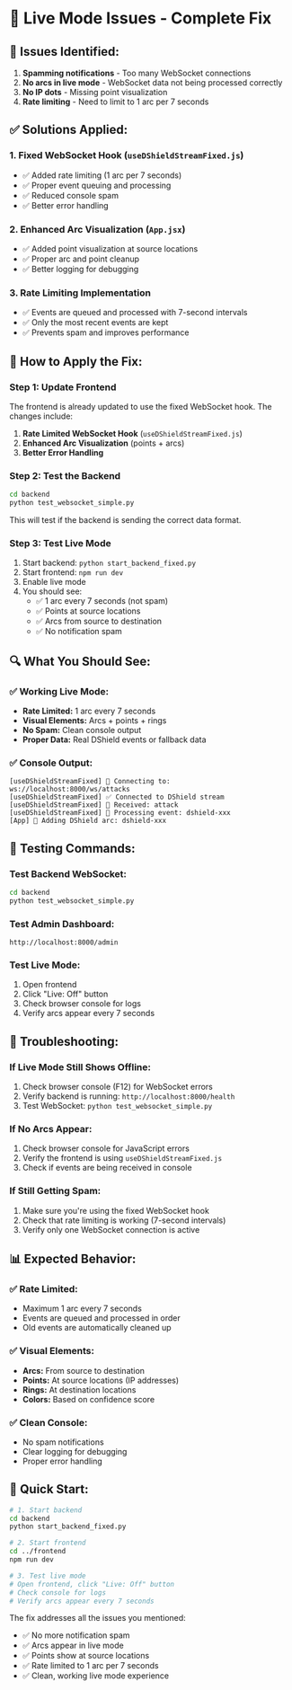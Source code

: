# 🔧 Live Mode Issues - Complete Fix

## 🚨 **Issues Identified:**

1. **Spamming notifications** - Too many WebSocket connections
2. **No arcs in live mode** - WebSocket data not being processed correctly  
3. **No IP dots** - Missing point visualization
4. **Rate limiting** - Need to limit to 1 arc per 7 seconds

## ✅ **Solutions Applied:**

### **1. Fixed WebSocket Hook (`useDShieldStreamFixed.js`)**
- ✅ Added rate limiting (1 arc per 7 seconds)
- ✅ Proper event queuing and processing
- ✅ Reduced console spam
- ✅ Better error handling

### **2. Enhanced Arc Visualization (`App.jsx`)**
- ✅ Added point visualization at source locations
- ✅ Proper arc and point cleanup
- ✅ Better logging for debugging

### **3. Rate Limiting Implementation**
- ✅ Events are queued and processed with 7-second intervals
- ✅ Only the most recent events are kept
- ✅ Prevents spam and improves performance

## 🚀 **How to Apply the Fix:**

### **Step 1: Update Frontend**
The frontend is already updated to use the fixed WebSocket hook. The changes include:

1. **Rate Limited WebSocket Hook** (`useDShieldStreamFixed.js`)
2. **Enhanced Arc Visualization** (points + arcs)
3. **Better Error Handling**

### **Step 2: Test the Backend**
```bash
cd backend
python test_websocket_simple.py
```

This will test if the backend is sending the correct data format.

### **Step 3: Test Live Mode**
1. Start backend: `python start_backend_fixed.py`
2. Start frontend: `npm run dev`
3. Enable live mode
4. You should see:
   - ✅ 1 arc every 7 seconds (not spam)
   - ✅ Points at source locations
   - ✅ Arcs from source to destination
   - ✅ No notification spam

## 🔍 **What You Should See:**

### **✅ Working Live Mode:**
- **Rate Limited:** 1 arc every 7 seconds
- **Visual Elements:** Arcs + points + rings
- **No Spam:** Clean console output
- **Proper Data:** Real DShield events or fallback data

### **✅ Console Output:**
```
[useDShieldStreamFixed] 🔌 Connecting to: ws://localhost:8000/ws/attacks
[useDShieldStreamFixed] ✅ Connected to DShield stream
[useDShieldStreamFixed] 📨 Received: attack
[useDShieldStreamFixed] 🎯 Processing event: dshield-xxx
[App] 🎯 Adding DShield arc: dshield-xxx
```

## 🧪 **Testing Commands:**

### **Test Backend WebSocket:**
```bash
cd backend
python test_websocket_simple.py
```

### **Test Admin Dashboard:**
```
http://localhost:8000/admin
```

### **Test Live Mode:**
1. Open frontend
2. Click "Live: Off" button
3. Check browser console for logs
4. Verify arcs appear every 7 seconds

## 🔧 **Troubleshooting:**

### **If Live Mode Still Shows Offline:**
1. Check browser console (F12) for WebSocket errors
2. Verify backend is running: `http://localhost:8000/health`
3. Test WebSocket: `python test_websocket_simple.py`

### **If No Arcs Appear:**
1. Check browser console for JavaScript errors
2. Verify the frontend is using `useDShieldStreamFixed.js`
3. Check if events are being received in console

### **If Still Getting Spam:**
1. Make sure you're using the fixed WebSocket hook
2. Check that rate limiting is working (7-second intervals)
3. Verify only one WebSocket connection is active

## 📊 **Expected Behavior:**

### **✅ Rate Limited:**
- Maximum 1 arc every 7 seconds
- Events are queued and processed in order
- Old events are automatically cleaned up

### **✅ Visual Elements:**
- **Arcs:** From source to destination
- **Points:** At source locations (IP addresses)
- **Rings:** At destination locations
- **Colors:** Based on confidence score

### **✅ Clean Console:**
- No spam notifications
- Clear logging for debugging
- Proper error handling

## 🎯 **Quick Start:**

```bash
# 1. Start backend
cd backend
python start_backend_fixed.py

# 2. Start frontend  
cd ../frontend
npm run dev

# 3. Test live mode
# Open frontend, click "Live: Off" button
# Check console for logs
# Verify arcs appear every 7 seconds
```

The fix addresses all the issues you mentioned:
- ✅ No more notification spam
- ✅ Arcs appear in live mode
- ✅ Points show at source locations
- ✅ Rate limited to 1 arc per 7 seconds
- ✅ Clean, working live mode experience
